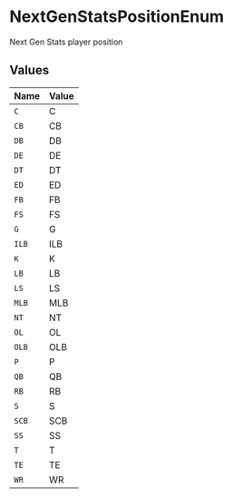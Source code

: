 # NextGenStatsPositionEnum

Next Gen Stats player position


## Values

| Name  | Value |
| ----- | ----- |
| `C`   | C     |
| `CB`  | CB    |
| `DB`  | DB    |
| `DE`  | DE    |
| `DT`  | DT    |
| `ED`  | ED    |
| `FB`  | FB    |
| `FS`  | FS    |
| `G`   | G     |
| `ILB` | ILB   |
| `K`   | K     |
| `LB`  | LB    |
| `LS`  | LS    |
| `MLB` | MLB   |
| `NT`  | NT    |
| `OL`  | OL    |
| `OLB` | OLB   |
| `P`   | P     |
| `QB`  | QB    |
| `RB`  | RB    |
| `S`   | S     |
| `SCB` | SCB   |
| `SS`  | SS    |
| `T`   | T     |
| `TE`  | TE    |
| `WR`  | WR    |